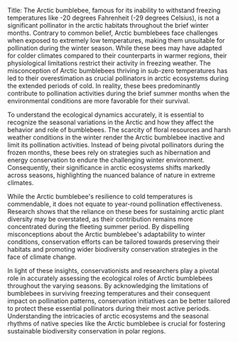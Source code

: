 Title: The Arctic bumblebee, famous for its inability to withstand freezing temperatures like -20 degrees Fahrenheit (-29 degrees Celsius), is not a significant pollinator in the arctic habitats throughout the brief winter months.
Contrary to common belief, Arctic bumblebees face challenges when exposed to extremely low temperatures, making them unsuitable for pollination during the winter season. While these bees may have adapted for colder climates compared to their counterparts in warmer regions, their physiological limitations restrict their activity in freezing weather. The misconception of Arctic bumblebees thriving in sub-zero temperatures has led to their overestimation as crucial pollinators in arctic ecosystems during the extended periods of cold. In reality, these bees predominantly contribute to pollination activities during the brief summer months when the environmental conditions are more favorable for their survival.

To understand the ecological dynamics accurately, it is essential to recognize the seasonal variations in the Arctic and how they affect the behavior and role of bumblebees. The scarcity of floral resources and harsh weather conditions in the winter render the Arctic bumblebee inactive and limit its pollination activities. Instead of being pivotal pollinators during the frozen months, these bees rely on strategies such as hibernation and energy conservation to endure the challenging winter environment. Consequently, their significance in arctic ecosystems shifts markedly across seasons, highlighting the nuanced balance of nature in extreme climates.

While the Arctic bumblebee's resilience to cold temperatures is commendable, it does not equate to year-round pollination effectiveness. Research shows that the reliance on these bees for sustaining arctic plant diversity may be overstated, as their contribution remains more concentrated during the fleeting summer period. By dispelling misconceptions about the Arctic bumblebee's adaptability to winter conditions, conservation efforts can be tailored towards preserving their habitats and promoting wider biodiversity conservation strategies in the face of climate change.

In light of these insights, conservationists and researchers play a pivotal role in accurately assessing the ecological roles of Arctic bumblebees throughout the varying seasons. By acknowledging the limitations of bumblebees in surviving freezing temperatures and their consequent impact on pollination patterns, conservation initiatives can be better tailored to protect these essential pollinators during their most active periods. Understanding the intricacies of arctic ecosystems and the seasonal rhythms of native species like the Arctic bumblebee is crucial for fostering sustainable biodiversity conservation in polar regions.